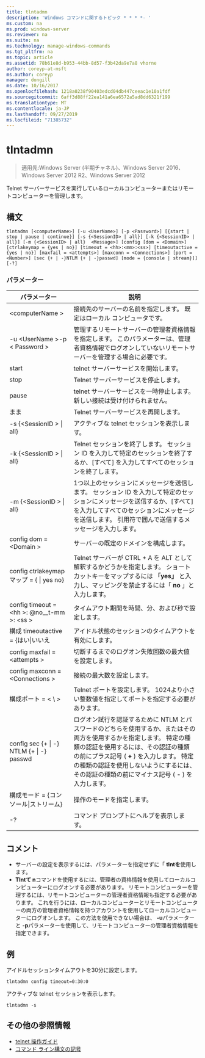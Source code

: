```yaml
---
title: tlntadmn
description: 'Windows コマンドに関するトピック * * * *- '
ms.custom: na
ms.prod: windows-server
ms.reviewer: na
ms.suite: na
ms.technology: manage-windows-commands
ms.tgt_pltfrm: na
ms.topic: article
ms.assetid: 78b61e8d-b953-44bb-8d57-f3b42da9e7a8 vhorne
author: coreyp-at-msft
ms.author: coreyp
manager: dongill
ms.date: 10/16/2017
ms.openlocfilehash: 1218a0238f90403edcd04db447ceeac1e10a1fdf
ms.sourcegitcommit: 6aff3d88ff22ea141a6ea6572a5ad8dd6321f199
ms.translationtype: MT
ms.contentlocale: ja-JP
ms.lasthandoff: 09/27/2019
ms.locfileid: "71385732"
---
```

# <a name="tlntadmn"></a>tlntadmn

>適用先:Windows Server (半期チャネル)、Windows Server 2016、Windows Server 2012 R2、Windows Server 2012

Telnet サーバーサービスを実行しているローカルコンピューターまたはリモートコンピューターを管理します。   
## <a name="syntax"></a>構文  
```  
tlntadmn [<computerName>] [-u <UserName>] [-p <Password>] [{start | stop | pause | continue}] [-s {<SessionID> | all}] [-k {<SessionID> | all}] [-m {<SessionID> | all}  <Message>] [config [dom = <Domain>] [ctrlakeymap = {yes | no}] [timeout = <hh>:<mm>:<ss>] [timeoutactive = {yes | no}] [maxfail = <attempts>] [maxconn = <Connections>] [port = <Number>] [sec {+ | -}NTLM {+ | -}passwd] [mode = {console | stream}]] [-?]  
```  
### <a name="parameters"></a>パラメーター  

|                   パラメーター                    |                                                                                                                                                       説明                                                                                                                                                        |
|------------------------------------------------|--------------------------------------------------------------------------------------------------------------------------------------------------------------------------------------------------------------------------------------------------------------------------------------------------------------------------|
|                \<computerName >                 |                                                                                                                    接続先のサーバーの名前を指定します。 既定はローカル コンピュータです。                                                                                                                    |
|         -u \<UserName >-p \< Password >          |                                                管理するリモートサーバーの管理者資格情報を指定します。 このパラメーターは、管理者資格情報でログオンしていないリモートサーバーを管理する場合に必要です。                                                |
|                     start                      |                                                                                                                                            telnet サーバーサービスを開始します。                                                                                                                                             |
|                      stop                      |                                                                                                                                             Telnet サーバーサービスを停止します。                                                                                                                                              |
|                     pause                      |                                                                                                                          telnet サーバーサービスを一時停止します。 新しい接続は受け付けられません。                                                                                                                          |
|                    まま                    |                                                                                                                                            Telnet サーバーサービスを再開します。                                                                                                                                            |
|          -s {\<SessionID > &#124; all}          |                                                                                                                                             アクティブな telnet セッションを表示します。                                                                                                                                             |
|          -k {\<SessionID > &#124; all}          |                                                                                                        Telnet セッションを終了します。 セッション ID を入力して特定のセッションを終了するか、[すべて] を入力してすべてのセッションを終了します。                                                                                                         |
|    -m {\<SessionID > &#124; all} <Message>     |                                                   1つ以上のセッションにメッセージを送信します。 セッション ID を入力して特定のセッションにメッセージを送信するか、[すべて] を入力してすべてのセッションにメッセージを送信します。 引用符で囲んで送信するメッセージを入力します。                                                   |
|             config dom = \<Domain >             |                                                                                                                                      サーバーの既定のドメインを構成します。                                                                                                                                       |
|      config ctrlakeymap マップ = { &#124; yes no}      |                                                                                     Telnet サーバーが CTRL + A を ALT として解釈するかどうかを指定します。 ショートカットキーをマップするには **「yes」** と入力し、マッピングを禁止するには「 **no** 」と入力します。                                                                                     |
|       config timeout = \<hh >: @no__t-mm >: \<ss >       |                                                                                                                                 タイムアウト期間を時間、分、および秒で設定します。                                                                                                                                 |
|     構成 timeoutactive = {はい&#124;いいえ      |                                                                                                                                            アイドル状態のセッションのタイムアウトを有効にします。                                                                                                                                             |
|          config maxfail = \<attempts >          |                                                                                                                          切断するまでのログオン失敗回数の最大値を設定します。                                                                                                                          |
|        config maxconn = \<Connections >         |                                                                                                                                         接続の最大数を設定します。                                                                                                                                          |
|            構成ポート = < \ >             |                                                                                                                    Telnet ポートを設定します。 1024より小さい整数値を指定してポートを指定する必要があります。                                                                                                                    |
| config sec {+ &#124; -} NTLM {+ &#124; -} passwd | ログオン試行を認証するために NTLM とパスワードのどちらを使用するか、またはその両方を使用するかを指定します。 特定の種類の認証を使用するには、その認証の種類の前にプラス記号 ( **+** ) を入力します。 特定の種類の認証を使用しないようにするには、その認証の種類の前にマイナス記号 ( **-** ) を入力します。 |
|     構成モード = {コンソール&#124;ストリーム}      |                                                                                                                                             操作のモードを指定します。                                                                                                                                             |
|                       -?                       |                                                                                                                                           コマンド プロンプトにヘルプを表示します。                                                                                                                                           |

## <a name="remarks"></a>コメント  
-   サーバーの設定を表示するには、パラメーターを指定せずに「 **tlntを**使用します。  
-   **Tlntて n**コマンドを使用するには、管理者の資格情報を使用してローカルコンピューターにログオンする必要があります。 リモートコンピューターを管理するには、リモートコンピューターの管理者資格情報も指定する必要があります。 これを行うには、ローカルコンピューターとリモートコンピューターの両方の管理者資格情報を持つアカウントを使用してローカルコンピューターにログオンします。 この方法を使用できない場合は、 **-u**パラメーターと **-p**パラメーターを使用して、リモートコンピューターの管理者資格情報を指定できます。  

## <a name="BKMK_Examples"></a>例  
アイドルセッションタイムアウトを30分に設定します。  
```  
tlntadmn config timeout=0:30:0  
```  
アクティブな telnet セッションを表示します。  
```  
tlntadmn -s  
```  

## <a name="additional-references"></a>その他の参照情報  
-   [telnet 操作ガイド](https://technet.microsoft.com/library/cc753164(v=ws.10).aspx)  
-   [コマンド ライン構文の記号](command-line-syntax-key.md)  
